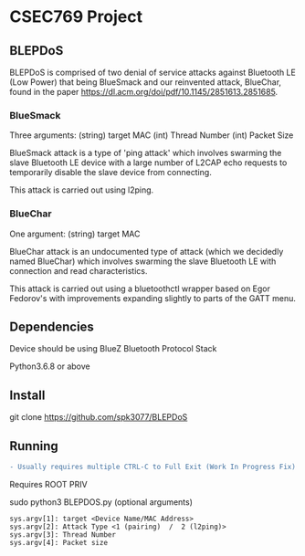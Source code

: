 # CSEC769 Project

## BLEPDoS

BLEPDoS is comprised of two denial of service attacks against Bluetooth LE (Low Power) that being BlueSmack and our reinvented attack, BlueChar, found in the paper https://dl.acm.org/doi/pdf/10.1145/2851613.2851685.

### BlueSmack
Three arguments: (string) target MAC (int) Thread Number (int) Packet Size

BlueSmack attack is a type of 'ping attack' which involves swarming the slave Bluetooth LE device with a large number of L2CAP echo requests to temporarily disable the slave device from connecting.

This attack is carried out using l2ping.

### BlueChar
One argument: (string) target MAC

BlueChar attack is an undocumented type of attack (which we decidedly named BlueChar) which involves swarming the slave Bluetooth LE with connection and read characteristics.

This attack is carried out using a bluetoothctl wrapper based on Egor Fedorov's with improvements expanding slightly to parts of the GATT menu.

## Dependencies
Device should be using BlueZ Bluetooth Protocol Stack

Python3.6.8 or above

## Install
git clone https://github.com/spk3077/BLEPDoS

## Running
```diff
- Usually requires multiple CTRL-C to Full Exit (Work In Progress Fix)
```
Requires ROOT PRIV

sudo python3 BLEPDOS.py (optional arguments)

    sys.argv[1]: target <Device Name/MAC Address>
    sys.argv[2]: Attack Type <1 (pairing)  /  2 (l2ping)>
    sys.argv[3]: Thread Number
    sys.argv[4]: Packet size
